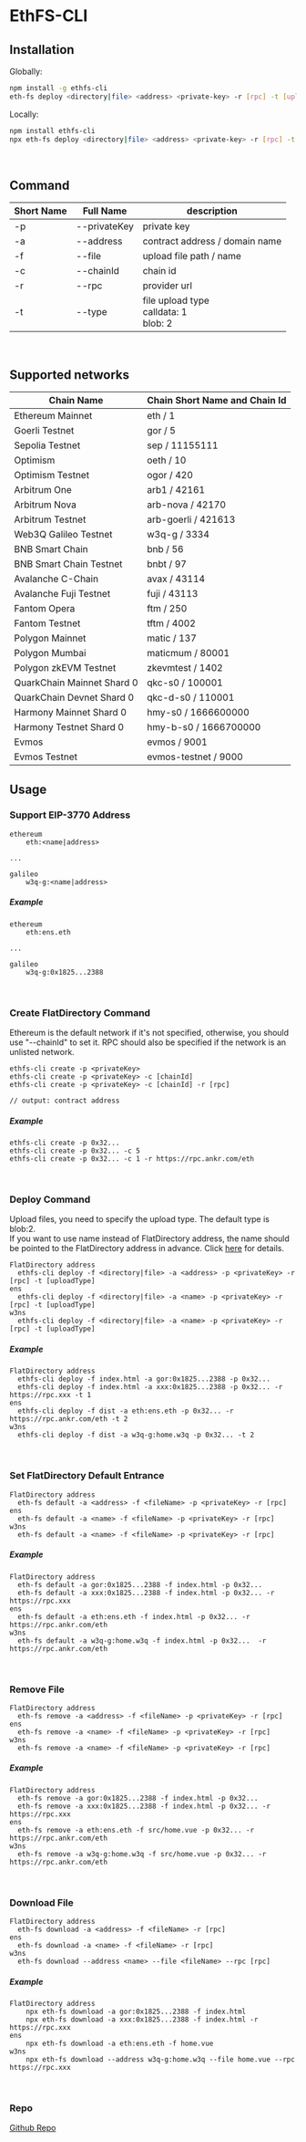 # EthFS-CLI

## Installation
Globally:
```bash
npm install -g ethfs-cli
eth-fs deploy <directory|file> <address> <private-key> -r [rpc] -t [upload-type]
```

Locally:
```bash
npm install ethfs-cli
npx eth-fs deploy <directory|file> <address> <private-key> -r [rpc] -t [upload-type]
```
<br/>

## Command
| Short Name | Full Name    | description                                  |   
|------------|--------------|----------------------------------------------|
| -p         | --privateKey | private key                                  |
| -a         | --address    | contract address / domain name               |
| -f         | --file       | upload file path / name                      |
| -c         | --chainId    | chain id                                     |
| -r         | --rpc        | provider url                                 |
| -t         | --type       | file upload type<br/>calldata: 1<br/>blob: 2 |
 <br/>

## Supported networks
| Chain Name                 | Chain Short Name and Chain Id |
|----------------------------|-------------------------------|
| Ethereum Mainnet           | eth / 1                       | 
| Goerli Testnet             | gor / 5                       | 
| Sepolia Testnet            | sep / 11155111                | 
| Optimism                   | oeth / 10                     | 
| Optimism Testnet           | ogor / 420                    | 
| Arbitrum One               | arb1 / 42161                  | 
| Arbitrum Nova              | arb-nova / 42170              | 
| Arbitrum Testnet           | arb-goerli / 421613           | 
| Web3Q Galileo Testnet      | w3q-g / 3334                  | 
| BNB Smart Chain            | bnb / 56                      | 
| BNB Smart Chain Testnet    | bnbt / 97                     | 
| Avalanche C-Chain          | avax / 43114                  | 
| Avalanche Fuji Testnet     | fuji / 43113                  | 
| Fantom Opera               | ftm / 250                     | 
| Fantom Testnet             | tftm / 4002                   | 
| Polygon Mainnet            | matic / 137                   | 
| Polygon Mumbai             | maticmum / 80001              | 
| Polygon zkEVM Testnet      | zkevmtest / 1402              | 
| QuarkChain Mainnet Shard 0 | qkc-s0 / 100001               |
| QuarkChain Devnet Shard 0  | qkc-d-s0 / 110001             |
| Harmony Mainnet Shard 0    | hmy-s0 / 1666600000           |
| Harmony Testnet Shard 0    | hmy-b-s0 / 1666700000         |
| Evmos                      | evmos / 9001                  | 
| Evmos Testnet              | evmos-testnet / 9000          |
 

## Usage
### Support EIP-3770 Address
```
ethereum
    eth:<name|address>

... 

galileo
    w3q-g:<name|address>       
```
##### Example
```
ethereum
    eth:ens.eth

...

galileo
    w3q-g:0x1825...2388
```
<br/>


### Create FlatDirectory Command
Ethereum is the default network if it's not specified, otherwise, you should use "--chainId" to set it. RPC should also be specified if the network is an unlisted network.
```
ethfs-cli create -p <privateKey>
ethfs-cli create -p <privateKey> -c [chainId]
ethfs-cli create -p <privateKey> -c [chainId] -r [rpc]

// output: contract address 
```
##### Example
```
ethfs-cli create -p 0x32...
ethfs-cli create -p 0x32... -c 5
ethfs-cli create -p 0x32... -c 1 -r https://rpc.ankr.com/eth
```
<br/>



### Deploy Command
Upload files, you need to specify the upload type. The default type is blob:2.<br/>
If you want to use name instead of FlatDirectory address, the name should be pointed to the FlatDirectory 
address in advance. Click [here](https://docs.web3url.io/advanced-topics/bind-ens-name-to-a-chain-specific-address) for details.
```
FlatDirectory address
  ethfs-cli deploy -f <directory|file> -a <address> -p <privateKey> -r [rpc] -t [uploadType]
ens
  ethfs-cli deploy -f <directory|file> -a <name> -p <privateKey> -r [rpc] -t [uploadType]
w3ns
  ethfs-cli deploy -f <directory|file> -a <name> -p <privateKey> -r [rpc] -t [uploadType]
```
##### Example
```
FlatDirectory address
  ethfs-cli deploy -f index.html -a gor:0x1825...2388 -p 0x32...
  ethfs-cli deploy -f index.html -a xxx:0x1825...2388 -p 0x32... -r https://rpc.xxx -t 1
ens
  ethfs-cli deploy -f dist -a eth:ens.eth -p 0x32... -r https://rpc.ankr.com/eth -t 2
w3ns
  ethfs-cli deploy -f dist -a w3q-g:home.w3q -p 0x32... -t 2
```
<br/>


### Set FlatDirectory Default Entrance
```
FlatDirectory address
  eth-fs default -a <address> -f <fileName> -p <privateKey> -r [rpc]
ens
  eth-fs default -a <name> -f <fileName> -p <privateKey> -r [rpc]
w3ns
  eth-fs default -a <name> -f <fileName> -p <privateKey> -r [rpc]
```
##### Example
```
FlatDirectory address
  eth-fs default -a gor:0x1825...2388 -f index.html -p 0x32...
  eth-fs default -a xxx:0x1825...2388 -f index.html -p 0x32... -r https://rpc.xxx
ens
  eth-fs default -a eth:ens.eth -f index.html -p 0x32... -r https://rpc.ankr.com/eth
w3ns
  eth-fs default -a w3q-g:home.w3q -f index.html -p 0x32...  -r https://rpc.ankr.com/eth
```
<br/>



### Remove File
```
FlatDirectory address
  eth-fs remove -a <address> -f <fileName> -p <privateKey> -r [rpc]
ens
  eth-fs remove -a <name> -f <fileName> -p <privateKey> -r [rpc]
w3ns
  eth-fs remove -a <name> -f <fileName> -p <privateKey> -r [rpc]
```
##### Example
```
FlatDirectory address
  eth-fs remove -a gor:0x1825...2388 -f index.html -p 0x32...
  eth-fs remove -a xxx:0x1825...2388 -f index.html -p 0x32... -r https://rpc.xxx
ens
  eth-fs remove -a eth:ens.eth -f src/home.vue -p 0x32... -r https://rpc.ankr.com/eth
w3ns
  eth-fs remove -a w3q-g:home.w3q -f src/home.vue -p 0x32... -r https://rpc.ankr.com/eth
```
<br/>


### Download File
```
FlatDirectory address
  eth-fs download -a <address> -f <fileName> -r [rpc]
ens
  eth-fs download -a <name> -f <fileName> -r [rpc]
w3ns
  eth-fs download --address <name> --file <fileName> --rpc [rpc]
```
##### Example
```
FlatDirectory address
    npx eth-fs download -a gor:0x1825...2388 -f index.html
    npx eth-fs download -a xxx:0x1825...2388 -f index.html -r https://rpc.xxx
ens
    npx eth-fs download -a eth:ens.eth -f home.vue
w3ns
    npx eth-fs download --address w3q-g:home.w3q --file home.vue --rpc https://rpc.xxx
```
<br/>

### Repo
[Github Repo](https://github.com/QuarkChain/eth-fs)
